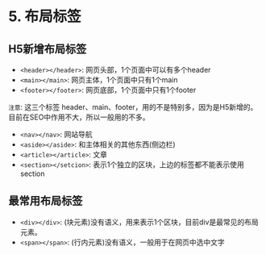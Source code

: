 # 5. 布局标签

## H5新增布局标签
* `<header></header>`: 网页头部，1个页面中可以有多个header
* `<main></main>`: 网页主体，1个页面中只有1个main
* `<footer></footer>`: 网页底部，1个页面中只有1个footer

`注意`: 这三个标签 header、main、footer，用的不是特别多，因为是H5新增的。目前在SEO中作用不大，所以一般用的不多。

* `<nav></nav>`: 网站导航
* `<aside></aside>`: 和主体相关的其他东西(侧边栏)
* `<article></article>`: 文章
* `<section></setcion>`: 表示1个独立的区块，上边的标签都不能表示使用section

## 最常用布局标签
* `<div></div>`: (块元素)没有语义，用来表示1个区块，目前div是最常见的布局元素。
* `<span></span>`: (行内元素)没有语义，一般用于在网页中选中文字
